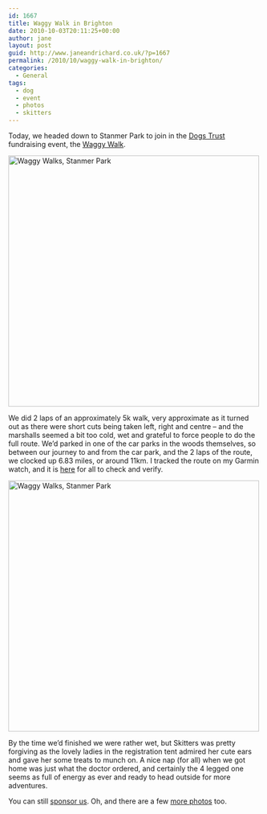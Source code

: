 ```yaml
---
id: 1667
title: Waggy Walk in Brighton
date: 2010-10-03T20:11:25+00:00
author: jane
layout: post
guid: http://www.janeandrichard.co.uk/?p=1667
permalink: /2010/10/waggy-walk-in-brighton/
categories:
  - General
tags:
  - dog
  - event
  - photos
  - skitters
---
```

Today, we headed down to Stanmer Park to join in the [Dogs Trust](http://www.dogstrust.org.uk/) fundraising event, the [Waggy Walk](http://www.waggywalks.org.uk/).

[<img src="http://farm5.static.flickr.com/4129/5048402184_165c7c9106.jpg" width="500" height="500" alt="Waggy Walks, Stanmer Park" />](http://www.flickr.com/photos/janed/5048402184/ "Waggy Walks, Stanmer Park by Jane Dallaway, on Flickr")

We did 2 laps of an approximately 5k walk, very approximate as it turned out as there were short cuts being taken left, right and centre &#8211; and the marshalls seemed a bit too cold, wet and grateful to force people to do the full route. We&#8217;d parked in one of the car parks in the woods themselves, so between our journey to and from the car park, and the 2 laps of the route, we clocked up 6.83 miles, or around 11km. I tracked the route on my Garmin watch, and it is [here](http://maps.google.com/?q=http://static.janeandrichard.co.uk/maps/2010/03-Oct-10-10_38-WaggyWalks.kml) for all to check and verify.

[<img src="http://farm5.static.flickr.com/4124/5048405616_f3b9f2f549.jpg" width="500" height="500" alt="Waggy Walks, Stanmer Park" />](http://www.flickr.com/photos/janed/5048405616/ "Waggy Walks, Stanmer Park by Jane Dallaway, on Flickr")

By the time we&#8217;d finished we were rather wet, but Skitters was pretty forgiving as the lovely ladies in the registration tent admired her cute ears and gave her some treats to munch on. A nice nap (for all) when we got home was just what the doctor ordered, and certainly the 4 legged one seems as full of energy as ever and ready to head outside for more adventures.

You can still [sponsor us](http://www.justgiving.com/skitters/). Oh, and there are a few [more photos](http://www.flickr.com/photos/janed/sets/72157624962732259/) too.